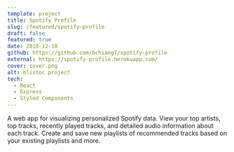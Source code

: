 ```yaml
---
template: project
title: Spotify Profile
slug: /featured/spotify-profile
draft: false
featured: true
date: 2018-12-18
github: https://github.com/bchiang7/spotify-profile
external: https://spotify-profile.herokuapp.com/
cover: cover.png
alt: blistoc project
tech:
  - React
  - Express
  - Styled Components
---
```


A web app for visualizing personalized Spotify data. View your top artists, top tracks, recently played tracks, and detailed audio information about each track. Create and save new playlists of recommended tracks based on your existing playlists and more.
